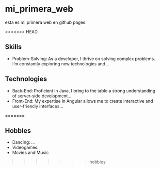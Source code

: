 # mi_primera_web

esta es mi primera web en github pages

<<<<<<< HEAD

## Skills

- Problem-Solving: As a developer, I thrive on solving complex problems. I’m constantly exploring new technologies and...

## Technologies

- Back-End: Proficient in Java, I bring to the table a strong understanding of server-side development...
- Front-End: My expertise in Angular allows me to create interactive and user-friendly interfaces...

=======
## Hobbies

- Dancing: ...
- Videogames:
- Movies and Music
>>>>>>> hobbies
